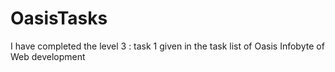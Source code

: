# OasisTasks
I have completed the level 3 : task 1 given in the task list of Oasis Infobyte of Web development

